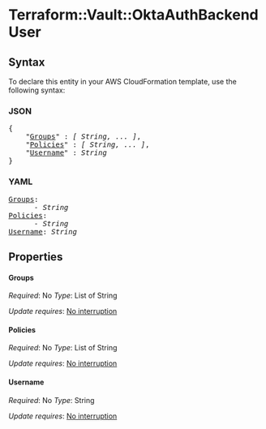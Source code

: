# Terraform::Vault::OktaAuthBackend User

## Syntax

To declare this entity in your AWS CloudFormation template, use the following syntax:

### JSON

<pre>
{
    "<a href="#groups" title="Groups">Groups</a>" : <i>[ String, ... ]</i>,
    "<a href="#policies" title="Policies">Policies</a>" : <i>[ String, ... ]</i>,
    "<a href="#username" title="Username">Username</a>" : <i>String</i>
}
</pre>

### YAML

<pre>
<a href="#groups" title="Groups">Groups</a>: <i>
      - String</i>
<a href="#policies" title="Policies">Policies</a>: <i>
      - String</i>
<a href="#username" title="Username">Username</a>: <i>String</i>
</pre>

## Properties

#### Groups

_Required_: No
_Type_: List of String

_Update requires_: [No interruption](https://docs.aws.amazon.com/AWSCloudFormation/latest/UserGuide/using-cfn-updating-stacks-update-behaviors.html#update-no-interrupt)

#### Policies

_Required_: No
_Type_: List of String

_Update requires_: [No interruption](https://docs.aws.amazon.com/AWSCloudFormation/latest/UserGuide/using-cfn-updating-stacks-update-behaviors.html#update-no-interrupt)

#### Username

_Required_: No
_Type_: String

_Update requires_: [No interruption](https://docs.aws.amazon.com/AWSCloudFormation/latest/UserGuide/using-cfn-updating-stacks-update-behaviors.html#update-no-interrupt)

